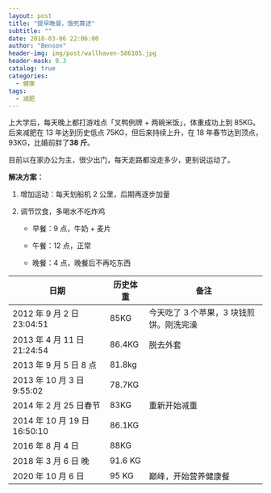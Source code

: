 ```yaml
---
layout: post
title: "提早晚餐，饿死算逑"
subtitle: ""
date: 2018-03-06 22:06:00
author: "Benson"
header-img: img/post/wallhaven-586105.jpg
header-mask: 0.3
catalog: true
categories:
  - 健康
tags:
  - 减肥
---
```


上大学后，每天晚上都打游戏点「叉鸭例牌 + 两碗米饭」，体重成功上到 85KG。后来减肥在 13 年达到历史低点 75KG，但后来持续上升，在 18 年春节达到顶点，93KG，比婚前胖了**38 斤**。

目前以在家办公为主，很少出门，每天走路都没走多少，更别说运动了。

**解决方案：**

1. 增加运动：每天划船机 2 公里，后期再逐步加量

2. 调节饮食，多喝水不吃炸鸡

   - 早餐：9 点，牛奶 + 麦片

   - 午餐：12 点，正常

   - 晚餐：4 点，晚餐后不再吃东西

| 日期                         | 历史体重 | 备注                                     |
| ---------------------------- | -------- | ---------------------------------------- |
| 2012 年 9 月 2 日 23:04:51   | 85KG     | 今天吃了 3 个苹果，3 块钱煎饼。刚洗完澡 |
| 2013 年 4 月 11 日 21:24:54  | 86.4KG   | 脱去外套                                 |
| 2013 年 9 月 5 日 8 点       | 81.8kg   |
| 2013 年 10 月 3 日 9:55:02   | 78.7KG   |
| 2014 年 2 月 25 日春节       | 83KG     | 重新开始减重                             |
| 2014 年 10 月 19 日 16:50:10 | 86.1KG   |
| 2016 年 8 月 4 日            | 88KG     |
| 2018 年 3 月 6 日 晚         | 91.6 KG  |
| 2020 年 10 月 6 日           | 95 KG    | 巅峰，开始营养健康餐                     |
